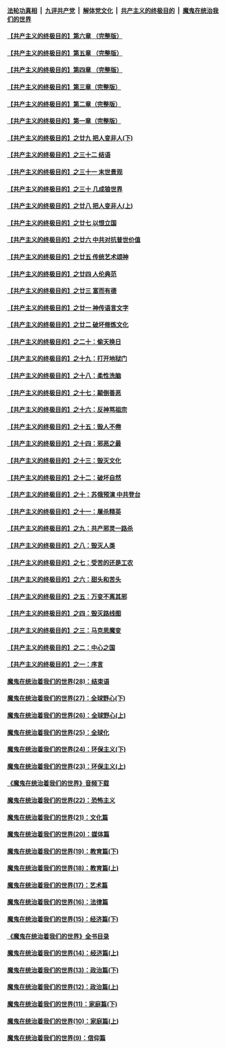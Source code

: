 

####  [法轮功真相](../../../../basic/blob/master/README.md?t=06081031) &nbsp;|&nbsp; [九评共产党](../../../../9ping.md/blob/master/README.md?t=06081031) &nbsp;|&nbsp; [解体党文化](../../../../jtdwh.md/blob/master/README.md?t=06081031)  &nbsp;|&nbsp; [共产主义的终极目的](../../../../gczydzjmd.md/blob/master/README.md?t=06081031) &nbsp;|&nbsp; [魔鬼在统治我们的世界](../../../../mgztzwmdsj.md/blob/master/README.md?t=06081031) 

#### [【共产主义的终极目的】第六章 （完整版）](../pages/nsc422/n11428913.md?t=06081031) 

#### [【共产主义的终极目的】第五章 （完整版）](../pages/nsc422/n11428912.md?t=06081031) 

#### [【共产主义的终极目的】第四章 （完整版）](../pages/nsc422/n11428907.md?t=06081031) 

#### [【共产主义的终极目的】第三章（完整版）](../pages/nsc422/n11428848.md?t=06081031) 

#### [【共产主义的终极目的】第二章（完整版）](../pages/nsc422/n11428831.md?t=06081031) 

#### [【共产主义的终极目的】第一章（完整版）](../pages/nsc422/n11417651.md?t=06081031) 

#### [【共产主义的终极目的】之廿九 把人变非人(下)](../pages/nsc422/n11344140.md?t=06081031) 

#### [【共产主义的终极目的】之三十二 结语](../pages/nsc422/n11360535.md?t=06081031) 

#### [【共产主义的终极目的】之三十一 末世景观](../pages/nsc422/n11351129.md?t=06081031) 

#### [【共产主义的终极目的】之三十 几成狼世界](../pages/nsc422/n11348280.md?t=06081031) 

#### [【共产主义的终极目的】之廿八 把人变非人(上)](../pages/nsc422/n11340492.md?t=06081031) 

#### [【共产主义的终极目的】之廿七 以恨立国](../pages/nsc422/n11336944.md?t=06081031) 

#### [【共产主义的终极目的】之廿六 中共对抗普世价值](../pages/nsc422/n11324785.md?t=06081031) 

#### [【共产主义的终极目的】之廿五 传统艺术颂神](../pages/nsc422/n11296396.md?t=06081031) 

#### [【共产主义的终极目的】之廿四 人伦典范](../pages/nsc422/n11296397.md?t=06081031) 

#### [【共产主义的终极目的】之廿三 富而有德](../pages/nsc422/n11283598.md?t=06081031) 

#### [【共产主义的终极目的】之廿一 神传语言文字](../pages/nsc422/n11263265.md?t=06081031) 

#### [【共产主义的终极目的】之廿二 破坏修炼文化](../pages/nsc422/n11245728.md?t=06081031) 

#### [【共产主义的终极目的】之二十：偷天换日](../pages/nsc422/n11238846.md?t=06081031) 

#### [【共产主义的终极目的】之十九：打开地狱门](../pages/nsc422/n11206376.md?t=06081031) 

#### [【共产主义的终极目的】之十八：柔性洗脑](../pages/nsc422/n11199994.md?t=06081031) 

#### [【共产主义的终极目的】之十七：颠倒善恶](../pages/nsc422/n11179782.md?t=06081031) 

#### [【共产主义的终极目的】之十六：反神骂祖宗](../pages/nsc422/n11166798.md?t=06081031) 

#### [【共产主义的终极目的】之十五：毁人不倦](../pages/nsc422/n11166792.md?t=06081031) 

#### [【共产主义的终极目的】之十四：邪恶之最](../pages/nsc422/n11150249.md?t=06081031) 

#### [【共产主义的终极目的】之十三：毁灭文化](../pages/nsc422/n11135227.md?t=06081031) 

#### [【共产主义的终极目的】之十二：破坏自然](../pages/nsc422/n11135214.md?t=06081031) 

#### [【共产主义的终极目的】之十：苏俄预演 中共登台](../pages/nsc422/n11118424.md?t=06081031) 

#### [【共产主义的终极目的】之十一：屠杀精英](../pages/nsc422/n11118442.md?t=06081031) 

#### [【共产主义的终极目的】之九：共产邪灵一路杀](../pages/nsc422/n11114139.md?t=06081031) 

#### [【共产主义的终极目的】之八：毁灭人类](../pages/nsc422/n11108503.md?t=06081031) 

#### [【共产主义的终极目的】之七：受苦的还是工农](../pages/nsc422/n11101809.md?t=06081031) 

#### [【共产主义的终极目的】之六：甜头和苦头](../pages/nsc422/n11096971.md?t=06081031) 

#### [【共产主义的终极目的】之五：万变不离其邪](../pages/nsc422/n11091285.md?t=06081031) 

#### [【共产主义的终极目的】之四：毁灭路线图](../pages/nsc422/n11086284.md?t=06081031) 

#### [【共产主义的终极目的】之三：马克思魔变](../pages/nsc422/n11061941.md?t=06081031) 

#### [【共产主义的终极目的】之二：中心之国](../pages/nsc422/n11047728.md?t=06081031) 

#### [【共产主义的终极目的】之一：序言](../pages/nsc422/n11086077.md?t=06081031) 

#### [魔鬼在统治着我们的世界(28)：结束语](../pages/nsc422/n10936246.md?t=06081031) 

#### [魔鬼在统治着我们的世界(27)：全球野心(下)](../pages/nsc422/n10928319.md?t=06081031) 

#### [魔鬼在统治着我们的世界(26)：全球野心(上)](../pages/nsc422/n10900318.md?t=06081031) 

#### [魔鬼在统治着我们的世界(25)：全球化](../pages/nsc422/n10788205.md?t=06081031) 

#### [魔鬼在统治着我们的世界(24)：环保主义(下)](../pages/nsc422/n10695307.md?t=06081031) 

#### [魔鬼在统治着我们的世界(23)：环保主义(上)](../pages/nsc422/n10688613.md?t=06081031) 

#### [《魔鬼在统治着我们的世界》音频下载](../pages/nsc422/n10635553.md?t=06081031) 

#### [魔鬼在统治着我们的世界(22)：恐怖主义](../pages/nsc422/n10614727.md?t=06081031) 

#### [魔鬼在统治着我们的世界(21)：文化篇](../pages/nsc422/n10597706.md?t=06081031) 

#### [魔鬼在统治着我们的世界(20)：媒体篇](../pages/nsc422/n10586579.md?t=06081031) 

#### [魔鬼在统治着我们的世界(19)：教育篇(下)](../pages/nsc422/n10564808.md?t=06081031) 

#### [魔鬼在统治着我们的世界(18)：教育篇(上)](../pages/nsc422/n10526970.md?t=06081031) 

#### [魔鬼在统治着我们的世界(17)：艺术篇](../pages/nsc422/n10499093.md?t=06081031) 

#### [魔鬼在统治着我们的世界(16)：法律篇](../pages/nsc422/n10485969.md?t=06081031) 

#### [魔鬼在统治着我们的世界(15)：经济篇(下)](../pages/nsc422/n10469975.md?t=06081031) 

#### [《魔鬼在统治着我们的世界》全书目录](../pages/nsc422/n10464261.md?t=06081031) 

#### [魔鬼在统治着我们的世界(14)：经济篇(上)](../pages/nsc422/n10457370.md?t=06081031) 

#### [魔鬼在统治着我们的世界(13)：政治篇(下)](../pages/nsc422/n10448270.md?t=06081031) 

#### [魔鬼在统治着我们的世界(12)：政治篇(上)](../pages/nsc422/n10444576.md?t=06081031) 

#### [魔鬼在统治着我们的世界(11)：家庭篇(下)](../pages/nsc422/n10440961.md?t=06081031) 

#### [魔鬼在统治着我们的世界(10)：家庭篇(上)](../pages/nsc422/n10435448.md?t=06081031) 

#### [魔鬼在统治着我们的世界(9)：信仰篇](../pages/nsc422/n10432159.md?t=06081031) 


